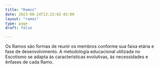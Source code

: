 ```yaml
---
title: "Ramos"
date: 2023-08-24T13:23:02-03:00
layout: "ramos"
type: page
draft: false

---
```



Os Ramos são formas de reunir os membros conforme sua faixa etária e fase de desenvolvimento. A metodologia educacional utilizada no Escotismo se adapta às características evolutivas, às necessidades e ênfases de cada Ramo.

